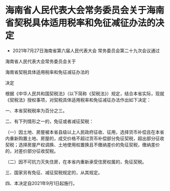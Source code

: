 # 海南省人民代表大会常务委员会关于海南省契税具体适用税率和免征减征办法的决定

- 2021年7月27日海南省第六届人民代表大会
  常务委员会第二十九次会议通过

<!-- INFO END -->

海南省人民代表大会常务委员会关于

海南省契税具体适用税率和免征减征办法的

决定

根据《中华人民共和国契税法》（以下简称《契税法》）规定，结合本省实际，现就《契税法》授权事项，对契税具体适用税率和免征减征办法作出如下决定：

一、本省契税税率为百分之三。

二、有下列情形之一的，免征或者减征契税：

（一）因土地、房屋被本省县级以上人民政府征收、征用，选择货币补偿且在本省内重新购置土地、房屋的，成交价格不超过货币补偿部分免征契税，超出部分征收契税；选择房屋产权调换、土地使用权置换且不缴纳差价的免征契税，缴纳差价的，对差价部分征收契税。

（二）因不可抗力灭失住房，在本省内重新承受住房权属的，免征契税。

三、国家另有免征、减征契税规定的，从其规定。

四、本决定自2021年9月1日起施行。
